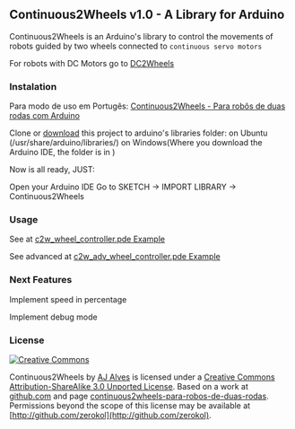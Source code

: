 ## Continuous2Wheels v1.0 - A Library for Arduino

Continuous2Wheels is an Arduino's library to control the movements of robots guided by two wheels connected to `continuous servo motors`

For robots with DC Motors go to [DC2Wheels](http://github.com/zerokol/DC2Wheels)

### Instalation
Para modo de uso em Portugês: [Continuous2Wheels - Para robôs de duas rodas com Arduino 
](http://www.zerokol.com/2012/05/continuous2wheels-para-robos-de-duas.html)

Clone or [download](https://github.com/zerokol/Continuous2Wheels/downloads) this project to arduino's libraries folder:
on Ubuntu (/usr/share/arduino/libraries/) on Windows(Where you download the Arduino IDE, the folder is in )

Now is all ready, JUST:

Open your Arduino IDE
Go to SKETCH → IMPORT LIBRARY → Continuous2Wheels

### Usage

See at [c2w_wheel_controller.pde Example](http://github.com/zerokol/Continuous2Wheels/blob/master/examples/c2w_wheel_controller/c2w_wheel_controller.pde)

See advanced at [c2w_adv_wheel_controller.pde Example](http://github.com/zerokol/Continuous2Wheels/blob/master/examples/c2w_advanced_wheel_controller/c2w_adv_wheel_controller.pde)

### Next Features

Implement speed in percentage

Implement debug mode

### License

[![Creative Commons](http://i.creativecommons.org/l/by-sa/3.0/88x31.png)](http://creativecommons.org/licenses/by-sa/3.0/)

Continuous2Wheels by [AJ Alves](http://zerokol.com) is licensed under a [Creative Commons Attribution-ShareAlike 3.0 Unported License](http://creativecommons.org/licenses/by-sa/3.0/).
Based on a work at [github.com](http://github.com/zerokol/Continuous2Wheels) and page [continuous2wheels-para-robos-de-duas-rodas](http://www.zerokol.com/2012/05/continuous2wheels-para-robos-de-duas.html).
Permissions beyond the scope of this license may be available at [http://github.com/zerokol](http://github.com/zerokol).